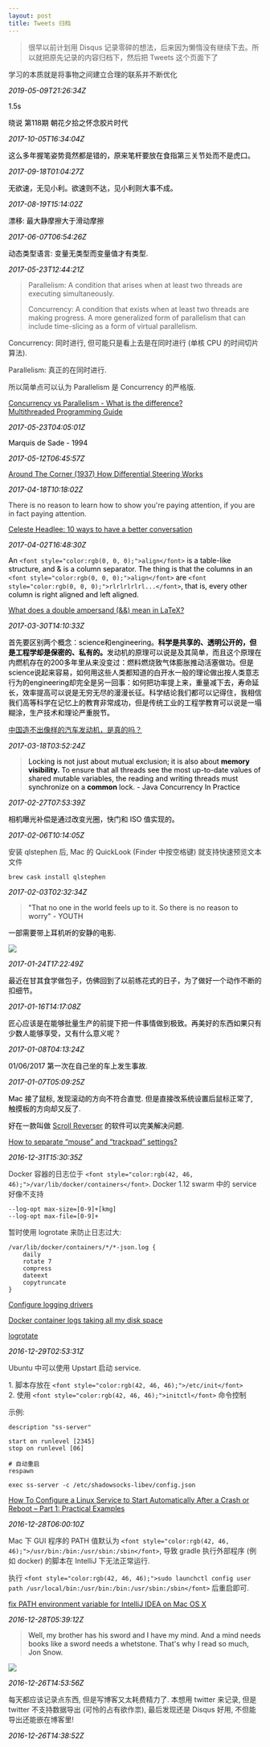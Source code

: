 ```yaml
---
layout: post
title: Tweets 归档
---
```

> 很早以前计划用 Disqus 记录零碎的想法，后来因为懒惰没有继续下去。所以就把原先记录的内容归档下，然后把 Tweets 这个页面下了
>

<font style="color:rgb(42, 46, 46);"></font>

<font style="color:rgb(42, 46, 46);">学习的本质就是将事物之间建立合理的联系并不断优化</font>

_<font style="color:rgb(0, 0, 0);">2019-05-09T21:26:34Z</font>_

<font style="color:rgb(0, 0, 0);">1.5s</font>

<font style="color:rgb(0, 0, 0);">晓说 第118期 朝花夕拾之怀念胶片时代</font>

_<font style="color:rgb(0, 0, 0);">2017-10-05T16:34:04Z</font>_

<font style="color:rgb(0, 0, 0);">这么多年握笔姿势竟然都是错的，原来笔杆要放在食指第三关节处而不是虎口。</font>

_<font style="color:rgb(0, 0, 0);">2017-09-18T01:04:27Z</font>_

<font style="color:rgb(0, 0, 0);">无欲速，无见小利。欲速则不达，见小利则大事不成。</font>

_<font style="color:rgb(0, 0, 0);">2017-08-19T15:14:02Z</font>_

<font style="color:rgb(0, 0, 0);">漂移: 最大静摩擦大于滑动摩擦</font>

_<font style="color:rgb(0, 0, 0);">2017-06-07T06:54:26Z</font>_

<font style="color:rgb(0, 0, 0);">动态类型语言: 变量无类型而变量值才有类型.</font>

_<font style="color:rgb(0, 0, 0);">2017-05-23T12:44:21Z</font>_

> Parallelism: A condition that arises when at least two threads are executing simultaneously.
>
> Concurrency: A condition that exists when at least two threads are making progress. A more generalized form of parallelism that can include time-slicing as a form of virtual parallelism.
>

<font style="color:rgb(42, 46, 46);">Concurrency: 同时进行, 但可能只是看上去是在同时进行 (单核 CPU 的时间切片算法).</font>

<font style="color:rgb(42, 46, 46);">Parallelism: 真正的在同时进行.</font>

<font style="color:rgb(42, 46, 46);">所以简单点可以认为 Parallelism 是 Concurrency 的严格版.</font>

[Concurrency vs Parallelism - What is the difference?](https://disq.us/url?url=https%3A%2F%2Fstackoverflow.com%2Fa%2F1050257%2F2408447%3AwAcWCLrRNFYCeURhZ4pJL7knyBQ&cuid=2434848)<font style="color:rgb(42, 46, 46);">  
</font>[Multithreaded Programming Guide](http://disq.us/url?url=http%3A%2F%2Fdocs.oracle.com%2Fcd%2FE19455-01%2F806-5257%2F6je9h032b%2Findex.html%3AzHdtA55PHAwCvpS1NHjddAbrbzQ&cuid=2434848)

_<font style="color:rgb(0, 0, 0);">2017-05-23T04:05:01Z</font>_

<font style="color:rgb(0, 0, 0);">Marquis de Sade - 1994</font>

_<font style="color:rgb(0, 0, 0);">2017-05-12T06:45:57Z</font>_

[Around The Corner (1937) How Differential Steering Works](https://www.youtube.com/watch?v=yYAw79386WI)

_<font style="color:rgb(0, 0, 0);">2017-04-18T10:18:02Z</font>_

<font style="color:rgb(42, 46, 46);">There is no reason to learn how to show you're paying attention, if you are in fact paying attention.</font>

[Celeste Headlee: 10 ways to have a better conversation](https://www.ted.com/talks/celeste_headlee_10_ways_to_have_a_better_conversation)

_<font style="color:rgb(0, 0, 0);">2017-04-02T16:48:30Z</font>_

<font style="color:rgb(0, 0, 0);">An </font>`<font style="color:rgb(0, 0, 0);">align</font>`<font style="color:rgb(0, 0, 0);"> is a table-like structure, and & is a column separator. The thing is that the columns in an </font>`<font style="color:rgb(0, 0, 0);">align</font>`<font style="color:rgb(0, 0, 0);"> are </font>`<font style="color:rgb(0, 0, 0);">rlrlrlrlrl...</font>`<font style="color:rgb(0, 0, 0);">, that is, every other column is right aligned and left aligned.</font>

[What does a double ampersand (&&) mean in LaTeX?](http://tex.stackexchange.com/a/159724/128963)

_<font style="color:rgb(0, 0, 0);">2017-03-30T14:10:33Z</font>_

<font style="color:rgb(0, 0, 0);">首先要区别两个概念：science和engineering。<b>科学是共享的、透明公开的，但是工程学却是保密的、私有的。</b>发动机的原理可以说是及其简单，而且这个原理在内燃机存在的200多年里从来没变过：燃料燃烧致气体膨胀推动活塞做功。但是science说起来容易，如何用这些人类都知道的白开水一般的理论做出按人类意志行为的engineering却完全是另一回事：如何把功率提上来，重量减下去，寿命延长，效率提高可以说是无穷无尽的漫漫长征。科学结论我们都可以记得住，我相信我们高等科学在记忆上的教育非常成功，但是传统工业的工程学教育可以说是一塌糊涂，生产技术和理论严重脱节。</font>

[中国造不出像样的汽车发动机，是真的吗？](https://www.zhihu.com/question/19626618/answer/13706942)

_<font style="color:rgb(0, 0, 0);">2017-03-18T03:52:24Z</font>_

> <font style="color:rgb(0, 0, 0);">Locking is not just about mutual exclusion; it is also about </font>**<font style="color:rgb(0, 0, 0);">memory visibility.</font>**<font style="color:rgb(0, 0, 0);"> To ensure that all threads see the most up-to-date values of shared mutable variables, the reading and writing threads must synchronize on a </font>**<font style="color:rgb(0, 0, 0);">common</font>**<font style="color:rgb(0, 0, 0);"> lock. - Java Concurrency In Practice</font>
>

_<font style="color:rgb(0, 0, 0);">2017-02-27T07:53:39Z</font>_

<font style="color:rgb(0, 0, 0);">相机曝光补偿是通过改变光圈，快门和 ISO 值实现的。</font>

_<font style="color:rgb(0, 0, 0);">2017-02-06T10:14:05Z</font>_

<font style="color:rgb(42, 46, 46);">安装 qlstephen 后, Mac 的 QuickLook (Finder 中按空格键) 就支持快速预览文本文件</font>

```shell
brew cask install qlstephen
```

_<font style="color:rgb(0, 0, 0);">2017-02-03T02:32:34Z</font>_

> <font style="color:rgb(42, 46, 46);">"That no one in the world feels up to it. So there is no reason to worry" - YOUTH</font>
>

<font style="color:rgb(0, 0, 0);">一部需要带上耳机听的安静的电影.</font>

![](https://cdn.nlark.com/yuque/0/2024/png/632983/1728795779790-facb0113-dbc2-422f-ba53-c1e0b9e6a80a.png)

_<font style="color:rgb(0, 0, 0);">2017-01-24T17:22:49Z</font>_

<font style="color:rgb(0, 0, 0);">最近在甘其食学做包子，仿佛回到了以前练花式的日子，为了做好一个动作不断的扣细节。</font>

_<font style="color:rgb(0, 0, 0);">2017-01-16T14:17:08Z</font>_

<font style="color:rgb(0, 0, 0);">匠心应该是在能够批量生产的前提下把一件事情做到极致。再美好的东西如果只有少数人能够享受，又有什么意义呢？</font>

_<font style="color:rgb(0, 0, 0);">2017-01-08T04:13:24Z</font>_

<font style="color:rgb(0, 0, 0);">01/06/2017 第一次在自己坐的车上发生事故.</font>

_<font style="color:rgb(0, 0, 0);">2017-01-07T05:09:25Z</font>_

<font style="color:rgb(0, 0, 0);">Mac 接了鼠标, 发现滚动的方向不符合直觉. 但是直接改系统设置后鼠标正常了, 触摸板的方向却又反了.</font>

<font style="color:rgb(0, 0, 0);">好在一款叫做 </font>[Scroll Reverser](https://pilotmoon.com/scrollreverser/)<font style="color:rgb(0, 0, 0);"> 的软件可以完美解决问题.</font>

[How to separate “mouse” and “trackpad” settings?](http://apple.stackexchange.com/a/116625)

_<font style="color:rgb(0, 0, 0);">2016-12-31T15:30:35Z</font>_

<font style="color:rgb(42, 46, 46);">Docker 容器的日志位于 </font>`<font style="color:rgb(42, 46, 46);">/var/lib/docker/containers</font>`<font style="color:rgb(42, 46, 46);">. Docker 1.12 swarm 中的 service 好像不支持</font>

```shell
--log-opt max-size=[0-9]+[kmg]
--log-opt max-file=[0-9]+
```

<font style="color:rgb(42, 46, 46);">暂时使用 logrotate 来防止日志过大:</font>

```shell
/var/lib/docker/containers/*/*-json.log {
    daily
    rotate 7
    compress
    dateext
    copytruncate
}
```

[Configure logging drivers](https://docs.docker.com/engine/admin/logging/overview/#/json-file-options)

[Docker container logs taking all my disk space](http://stackoverflow.com/questions/31829587/docker-container-logs-taking-all-my-disk-space)

[logrotate](http://www.linuxcommand.org/man_pages/logrotate8.html)

_<font style="color:rgb(0, 0, 0);">2016-12-29T02:53:31Z</font>_

<font style="color:rgb(42, 46, 46);">Ubuntu 中可以使用 Upstart 启动 service.</font>

<font style="color:rgb(42, 46, 46);">1. 脚本存放在</font><font style="color:rgb(42, 46, 46);"> </font>`<font style="color:rgb(42, 46, 46);">/etc/init</font>`<font style="color:rgb(42, 46, 46);">  
</font><font style="color:rgb(42, 46, 46);">2. 使用</font><font style="color:rgb(42, 46, 46);"> </font>`<font style="color:rgb(42, 46, 46);">initctl</font>`<font style="color:rgb(42, 46, 46);"> </font><font style="color:rgb(42, 46, 46);">命令控制</font>

<font style="color:rgb(42, 46, 46);">示例:</font>

```shell
description "ss-server"

start on runlevel [2345]
stop on runlevel [06]

# 自动重启
respawn

exec ss-server -c /etc/shadowsocks-libev/config.json
```

[How To Configure a Linux Service to Start Automatically After a Crash or Reboot – Part 1: Practical Examples](https://www.digitalocean.com/community/tutorials/how-to-configure-a-linux-service-to-start-automatically-after-a-crash-or-reboot-part-1-practical-examples#auto-start-checklist-for-upstart)

_<font style="color:rgb(0, 0, 0);">2016-12-28T06:00:10Z</font>_

<font style="color:rgb(42, 46, 46);">Mac 下 GUI 程序的 PATH 值默认为</font><font style="color:rgb(42, 46, 46);"> </font>`<font style="color:rgb(42, 46, 46);">/usr/bin:/bin:/usr/sbin:/sbin</font>`<font style="color:rgb(42, 46, 46);">, 导致 gradle 执行外部程序 (例如 docker) 的脚本在 IntelliJ 下无法正常运行.</font>

<font style="color:rgb(42, 46, 46);">执行 </font>`<font style="color:rgb(42, 46, 46);">sudo launchctl config user path /usr/local/bin:/usr/bin:/bin:/usr/sbin:/sbin</font>`<font style="color:rgb(42, 46, 46);"> 后重启即可.</font>

[fix PATH environment variable for IntelliJ IDEA on Mac OS X](http://depressiverobot.com/2016/02/05/intellij-path.html)

_<font style="color:rgb(0, 0, 0);">2016-12-28T05:39:12Z</font>_

> <font style="color:rgb(42, 46, 46);">Well, my brother has his sword and I have my mind. And a mind needs books like a sword needs a whetstone. That's why I read so much, Jon Snow.</font>
>

![](https://cdn.nlark.com/yuque/0/2024/jpeg/632983/1728796244894-5814eaef-c7ff-413f-a9aa-2258e8c717cc.jpeg)

_<font style="color:rgb(0, 0, 0);">2016-12-26T14:53:56Z</font>_

<font style="color:rgb(42, 46, 46);">每天都应该记录点东西, 但是写博客又太耗费精力了. 本想用 twitter 来记录, 但是 twitter 不支持数据导出 (可怜的占有欲作祟), 最后发现还是 Disqus 好用, 不但能导出还能嵌在博客里!</font>

_<font style="color:rgb(0, 0, 0);">2016-12-26T14:38:52Z</font>_


